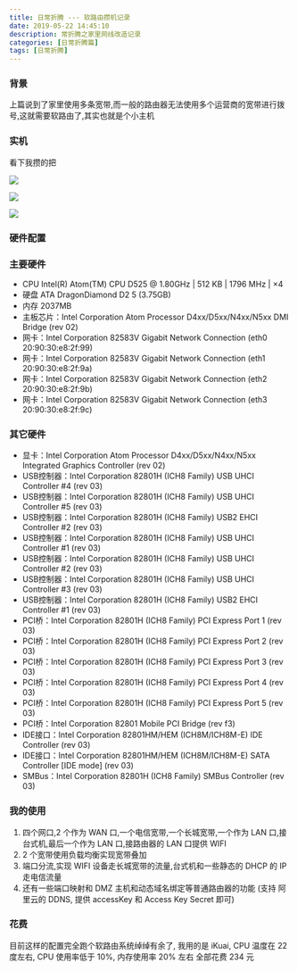 ```yaml
---
title: 日常折腾 --- 软路由攒机记录
date: 2019-05-22 14:45:10
description: 常折腾之家里网线改造记录
categories: [日常折腾篇]
tags: [日常折腾]
---
```


<!-- more -->
### 背景
上篇说到了家里使用多条宽带,而一般的路由器无法使用多个运营商的宽带进行拨号,这就需要软路由了,其实也就是个小主机

### 实机
看下我攒的把

![](http://image.joylau.cn/blog/IMG_0314.jpg)

![](http://image.joylau.cn/blog/IMG_0315.jpg)

![](http://image.joylau.cn/blog/IMG_0316.jpg)


### 硬件配置

### 主要硬件
- CPU Intel(R) Atom(TM) CPU D525 @ 1.80GHz | 512 KB | 1796 MHz | ×4
- 硬盘 ATA DragonDiamond D2 5 (3.75GB)
- 内存 2037MB
- 主板芯片：Intel Corporation Atom Processor D4xx/D5xx/N4xx/N5xx DMI Bridge (rev 02)
- 网卡：Intel Corporation 82583V Gigabit Network Connection (eth0 20:90:30:e8:2f:99)
- 网卡：Intel Corporation 82583V Gigabit Network Connection (eth1 20:90:30:e8:2f:9a)
- 网卡：Intel Corporation 82583V Gigabit Network Connection (eth2 20:90:30:e8:2f:9b)
- 网卡：Intel Corporation 82583V Gigabit Network Connection (eth3 20:90:30:e8:2f:9c)

### 其它硬件
- 显卡：Intel Corporation Atom Processor D4xx/D5xx/N4xx/N5xx Integrated Graphics Controller (rev 02)
- USB控制器：Intel Corporation 82801H (ICH8 Family) USB UHCI Controller #4 (rev 03)
- USB控制器：Intel Corporation 82801H (ICH8 Family) USB UHCI Controller #5 (rev 03)
- USB控制器：Intel Corporation 82801H (ICH8 Family) USB2 EHCI Controller #2 (rev 03)
- USB控制器：Intel Corporation 82801H (ICH8 Family) USB UHCI Controller #1 (rev 03)
- USB控制器：Intel Corporation 82801H (ICH8 Family) USB UHCI Controller #2 (rev 03)
- USB控制器：Intel Corporation 82801H (ICH8 Family) USB UHCI Controller #3 (rev 03)
- USB控制器：Intel Corporation 82801H (ICH8 Family) USB2 EHCI Controller #1 (rev 03)
- PCI桥：Intel Corporation 82801H (ICH8 Family) PCI Express Port 1 (rev 03)
- PCI桥：Intel Corporation 82801H (ICH8 Family) PCI Express Port 2 (rev 03)
- PCI桥：Intel Corporation 82801H (ICH8 Family) PCI Express Port 3 (rev 03)
- PCI桥：Intel Corporation 82801H (ICH8 Family) PCI Express Port 4 (rev 03)
- PCI桥：Intel Corporation 82801H (ICH8 Family) PCI Express Port 5 (rev 03)
- PCI桥：Intel Corporation 82801 Mobile PCI Bridge (rev f3)
- IDE接口：Intel Corporation 82801HM/HEM (ICH8M/ICH8M-E) IDE Controller (rev 03)
- IDE接口：Intel Corporation 82801HM/HEM (ICH8M/ICH8M-E) SATA Controller [IDE mode] (rev 03)
- SMBus：Intel Corporation 82801H (ICH8 Family) SMBus Controller (rev 03)

### 我的使用
1. 四个网口,2 个作为 WAN 口,一个电信宽带,一个长城宽带,一个作为 LAN 口,接台式机,最后一个作为 LAN 口,接路由器的 LAN 口提供 WIFI
2. 2 个宽带使用负载均衡实现宽带叠加
3. 端口分流,实现 WIFI 设备走长城宽带的流量,台式机和一些静态的 DHCP 的 IP 走电信流量
4. 还有一些端口映射和 DMZ 主机和动态域名绑定等普通路由器的功能 (支持 阿里云的 DDNS, 提供 accessKey 和 Access Key Secret 即可)

### 花费
目前这样的配置完全跑个软路由系统绰绰有余了, 我用的是 iKuai, CPU 温度在 22 度左右, CPU 使用率低于 10%, 内存使用率 20% 左右
全部花费 234 元